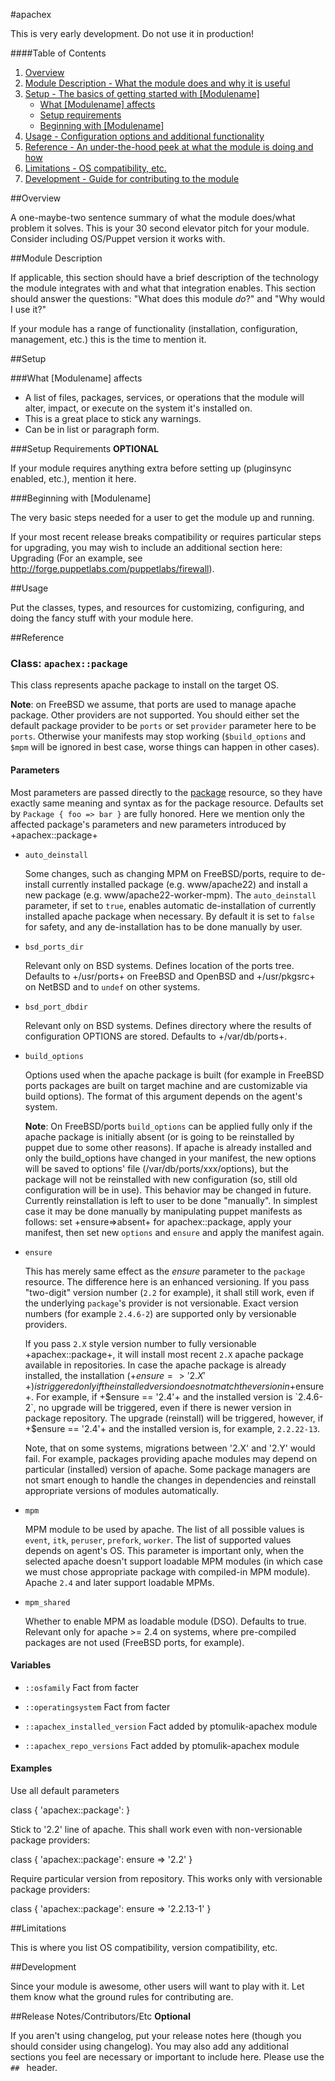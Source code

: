 #apachex

This is very early development. Do not use it in production!

####Table of Contents

1. [Overview](#overview)
2. [Module Description - What the module does and why it is useful](#module-description)
3. [Setup - The basics of getting started with [Modulename]](#setup)
    * [What [Modulename] affects](#what-[apachex]-affects)
    * [Setup requirements](#setup-requirements)
    * [Beginning with [Modulename]](#beginning-with-[Modulename])
4. [Usage - Configuration options and additional functionality](#usage)
5. [Reference - An under-the-hood peek at what the module is doing and how](#reference)
5. [Limitations - OS compatibility, etc.](#limitations)
6. [Development - Guide for contributing to the module](#development)

##Overview

A one-maybe-two sentence summary of what the module does/what problem it solves. This is your 30 second elevator pitch for your module. Consider including OS/Puppet version it works with.       

##Module Description

If applicable, this section should have a brief description of the technology the module integrates with and what that integration enables. This section should answer the questions: "What does this module *do*?" and "Why would I use it?"
    
If your module has a range of functionality (installation, configuration, management, etc.) this is the time to mention it.

##Setup

###What [Modulename] affects

* A list of files, packages, services, or operations that the module will alter, impact, or execute on the system it's installed on.
* This is a great place to stick any warnings.
* Can be in list or paragraph form. 

###Setup Requirements **OPTIONAL**

If your module requires anything extra before setting up (pluginsync enabled, etc.), mention it here. 

###Beginning with [Modulename]

The very basic steps needed for a user to get the module up and running. 

If your most recent release breaks compatibility or requires particular steps for upgrading, you may wish to include an additional section here: Upgrading (For an example, see http://forge.puppetlabs.com/puppetlabs/firewall).

##Usage

Put the classes, types, and resources for customizing, configuring, and doing the fancy stuff with your module here. 

##Reference

### Class: `apachex::package`

This class represents apache package to install on the target OS.

**Note**: on FreeBSD we assume, that ports are used to manage apache package.
Other providers are not supported. You should either set the default package
provider to be `ports` or set `provider` parameter here to be `ports`.
Otherwise your manifests may stop working (`$build_options` and `$mpm` will
be ignored in best case, worse things can happen in other cases).

#### Parameters

Most parameters are passed directly to the
[package](http://docs.puppetlabs.com/references/latest/type.html#package)
resource, so they have exactly same meaning and syntax as for the package
resource. Defaults set by `Package { foo => bar }` are fully honored. Here we
mention only the affected package's parameters and new parameters introduced
by +apachex::package+


  - `auto_deinstall`

    Some changes, such as changing MPM on FreeBSD/ports, require to
    de-install currently installed package (e.g. www/apache22) and
    install a new package (e.g. www/apache22-worker-mpm). The
    `auto_deinstall` parameter, if set to `true`, enables automatic
    de-installation of currently installed apache package when necessary.
    By default it is set to `false` for safety, and any de-installation has to
    be done manually by user.

  - `bsd_ports_dir`

    Relevant only on BSD systems. Defines location of the ports tree.
    Defaults to +/usr/ports+ on FreeBSD and OpenBSD and +/usr/pkgsrc+ on
    NetBSD and to `undef` on other systems.

  - `bsd_port_dbdir`

    Relevant only on BSD systems. Defines directory where the results of
    configuration OPTIONS are stored. Defaults to +/var/db/ports+.

  - `build_options`

    Options used when the apache package is built (for example in FreeBSD
    ports packages are built on target machine and are customizable via build
    options). The format of this argument depends on the agent's system.

    **Note**: On FreeBSD/ports `build_options` can be applied fully only if
    the apache package is initially absent (or is going to be reinstalled 
    by puppet due to some other reasons). If apache is already installed
    and only the build_options have changed in your manifest, the new options
    will be saved to options' file (/var/db/ports/xxx/options), but the
    package will not be reinstalled with new configuration (so, still old
    configuration will be in use). This behavior may be changed in future.
    Currently reinstallation is left to user to be done "manually". In
    simplest case it may be done manually by manipulating puppet manifests
    as follows: set +ensure=>absent+ for apachex::package, apply your
    manifest, then set new `options` and `ensure` and apply the manifest
    again.

  - `ensure`

    This has merely same effect as the *ensure* parameter to the `package`
    resource. The difference here is an enhanced versioning. If you pass
    "two-digit" version number (`2.2` for example), it shall still work, even
    if the underlying `package`'s provider is not versionable. Exact version
    numbers (for example `2.4.6-2`) are supported only by versionable
    providers.

    If you pass `2.X` style version number to fully versionable
    +apachex::package+, it will install most recent `2.X` apache package
    available in repositories. In case the apache package is already
    installed, the installation (+$ensure => '2.X'+) is triggered only if the
    installed version does not match the version in +$ensure+. For example,
    if +$ensure == '2.4'+ and the installed version is `2.4.6-2`, no upgrade
    will be triggered, even if there is newer version in package repository.
    The upgrade (reinstall) will be triggered, however, if +$ensure == '2.4'+
    and the installed version is, for example, `2.2.22-13`.

    Note, that on some systems, migrations between '2.X' and '2.Y' would
    fail. For example, packages providing apache modules may depend on
    particular (installed) version of apache. Some package managers are not
    smart enough to handle the changes in dependencies and reinstall
    appropriate versions of modules automatically.


  - `mpm`

    MPM module to be used by apache. The list of all possible values is
    `event`, `itk`, `peruser`, `prefork`, `worker`. The list of supported
    values depends on agent's OS. This parameter is important only, when
    the selected apache doesn't support loadable MPM modules (in which case
    we must chose appropriate package with compiled-in MPM module).
    Apache `2.4` and later support loadable MPMs.

  - `mpm_shared`

    Whether to enable MPM as loadable module (DSO). Defaults to true.
    Relevant only for apache >= 2.4 on systems, where pre-compiled
    packages are not used (FreeBSD ports, for example).

#### Variables

  - `::osfamily`
    Fact from facter

  - `::operatingsystem`
    Fact from facter

  - `::apachex_installed_version`
    Fact added by ptomulik-apachex module

  - `::apachex_repo_versions`
    Fact added by ptomulik-apachex module

#### Examples

Use all default parameters

  class { 'apachex::package': }

Stick to '2.2' line of apache. This shall work even with non-versionable
package providers:

  class { 'apachex::package': ensure => '2.2' }

Require particular version from repository. This works only with versionable
package providers:

  class { 'apachex::package': ensure => '2.2.13-1' }



##Limitations

This is where you list OS compatibility, version compatibility, etc.

##Development

Since your module is awesome, other users will want to play with it. Let them know what the ground rules for contributing are.

##Release Notes/Contributors/Etc **Optional**

If you aren't using changelog, put your release notes here (though you should consider using changelog). You may also add any additional sections you feel are necessary or important to include here. Please use the `## ` header. 
